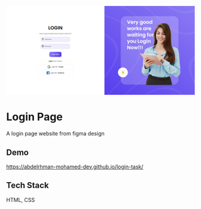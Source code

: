 
![Logo](https://raw.githubusercontent.com/abdelrhman-mohamed-dev/login-task/main/img/website.jpg)





# Login Page

A login page website from figma design


## Demo

https://abdelrhman-mohamed-dev.github.io/login-task/


## Tech Stack

HTML, CSS
